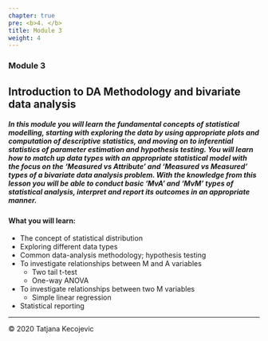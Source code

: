 ```yaml
---
chapter: true
pre: <b>4. </b>
title: Module 3
weight: 4
---
```


### Module 3


## Introduction to DA Methodology and bivariate data analysis

##### In this module you will learn the fundamental concepts of statistical modelling, starting with exploring the data by using appropriate plots and computation of descriptive statistics, and moving on to inferential statistics of parameter estimation and hypothesis testing. You will learn how to match up data types with an appropriate statistical model with the focus on the ‘Measured vs Attribute’ and ‘Measured vs Measured’ types of a bivariate data analysis problem. With the knowledge from this lesson you will be able to conduct basic ‘MvA’ and ‘MvM’ types of statistical analysis, interpret and report its outcomes in an appropriate manner.

#### What you will learn:

* The concept of statistical distribution
* Exploring different data types
* Common data-analysis methodology; hypothesis testing
* To investigate relationships between M and A variables
  - Two tail t-test
  - One-way ANOVA
* To investigate relationships between two M variables
  - Simple linear regression 
* Statistical reporting

-----------------------------
© 2020 Tatjana Kecojevic